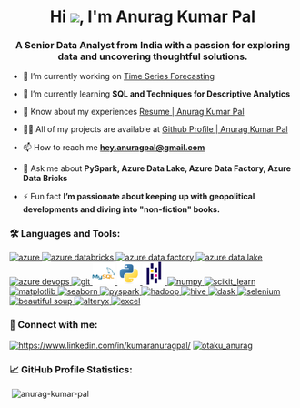 <h1 align="center">Hi <a href="https://www.gautamkrishnar.com/"><img src="https://media.giphy.com/media/hvRJCLFzcasrR4ia7z/giphy.gif" width="3%"></a>, I'm Anurag Kumar Pal</h1>
<h3 align="center">A Senior Data Analyst from India with a passion for exploring data and uncovering thoughtful solutions.</h3>

- 🔭 I’m currently working on [Time Series Forecasting](https://github.com/Anurag-Kumar-Pal/EPGP-IIITB-Data-Science-Projects/tree/88267f352047023c7ebf7080f24eeb535b9d4d92/Sales%20Forecasting%20for%20Medicinal%20Drugs%20of%20Rossmann%20Stores)

- 🌱 I’m currently learning **SQL and Techniques for Descriptive Analytics**

- 📄 Know about my experiences [Resume | Anurag Kumar Pal](https://drive.google.com/file/d/1t-CSuAsczeB66PiuBrXeZAyT8J27Qxvi/view?usp=sharing)

- 👨‍💻 All of my projects are available at [Github Profile | Anurag Kumar Pal](https://github.com/Anurag-Kumar-Pal/EPGP-IIITB-Data-Science-Projects)

- 📫 How to reach me **hey.anuragpal@gmail.com**

- 💬 Ask me about **PySpark, Azure Data Lake, Azure Data Factory, Azure Data Bricks**

- ⚡ Fun fact **I’m passionate about keeping up with geopolitical developments and diving into "non-fiction" books.**



<h3 align="left"> 🛠️ Languages and Tools:</h3>
<p align="left"> <a href="https://azure.microsoft.com/en-in/" target="_blank" rel="noreferrer"> <img src="https://www.vectorlogo.zone/logos/microsoft_azure/microsoft_azure-icon.svg" alt="azure" width="40" height="40"/> </a>
<a href="https://www.databricks.com/" target="_blank" rel="noreferrer"> <img src="https://www.vectorlogo.zone/logos/databricks/databricks-icon.svg" alt="azure databricks" width="40" height="40"/> </a>
<a href="https://azure.microsoft.com/en-in/products/data-factory" target="_blank" rel="noreferrer"> <img src="https://shorturl.at/hLRV0" alt="azure data factory" width="40" height="40"/> </a>
<a href="https://azure.microsoft.com/en-in/solutions/data-lake" target="_blank" rel="noreferrer"> <img src="https://shorturl.at/jZNcD" alt="azure data lake" width="40" height="40"/> </a>
<a href="https://azure.microsoft.com/en-us/products/devops" target="_blank" rel="noreferrer"> <img src="https://shorturl.at/iDyF4" alt="azure devops" width="40" height="40"/> </a>
<a href="https://git-scm.com/" target="_blank" rel="noreferrer"> <img src="https://www.vectorlogo.zone/logos/git-scm/git-scm-icon.svg" alt="git" width="40" height="40"/> </a>  
<a href="https://www.mysql.com/" target="_blank" rel="noreferrer"> <img src="https://raw.githubusercontent.com/devicons/devicon/master/icons/mysql/mysql-original-wordmark.svg" alt="mysql" width="40" height="40"/> </a> 
<a href="https://www.python.org" target="_blank" rel="noreferrer"> <img src="https://raw.githubusercontent.com/devicons/devicon/master/icons/python/python-original.svg" alt="python" width="40" height="40"/> </a>
<a href="https://pandas.pydata.org/" target="_blank" rel="noreferrer"> <img src="https://raw.githubusercontent.com/devicons/devicon/2ae2a900d2f041da66e950e4d48052658d850630/icons/pandas/pandas-original.svg" alt="pandas" width="40" height="40"/> </a>
<a href="https://numpy.org/" target="_blank" rel="noreferrer"> <img src="https://www.vectorlogo.zone/logos/numpy/numpy-icon.svg" alt="numpy" width="40" height="40"/> </a>
<a href="https://scikit-learn.org/" target="_blank" rel="noreferrer"> <img src="https://upload.wikimedia.org/wikipedia/commons/0/05/Scikit_learn_logo_small.svg" alt="scikit_learn" width="40" height="40"/> </a>
<a href="https://matplotlib.org/" target="_blank" rel="noreferrer"> <img src="https://rb.gy/n3cte4" alt="matplotlib" width="40" height="40"/> </a>
<a href="https://seaborn.pydata.org/" target="_blank" rel="noreferrer"> <img src="https://seaborn.pydata.org/_images/logo-mark-lightbg.svg" alt="seaborn" width="40" height="40"/> </a>
<a href="https://spark.apache.org/docs/latest/api/python/index.html#" target="_blank" rel="noreferrer"> <img src="https://rb.gy/xmc0ks" alt="pyspark" width="70" height="40"/> </a>
<a href="https://hadoop.apache.org/" target="_blank" rel="noreferrer"> <img src="https://www.vectorlogo.zone/logos/apache_hadoop/apache_hadoop-icon.svg" alt="hadoop" width="40" height="40"/> </a> 
<a href="https://hive.apache.org/" target="_blank" rel="noreferrer"> <img src="https://www.vectorlogo.zone/logos/apache_hive/apache_hive-icon.svg" alt="hive" width="40" height="40"/> </a>
<a href="https://docs.dask.org/en/stable/" target="_blank" rel="noreferrer"> <img src="https://shorturl.at/asMlO" alt="dask" width="40" height="40"/> </a>
<a href="https://www.selenium.dev" target="_blank" rel="noreferrer"> <img src="https://raw.githubusercontent.com/detain/svg-logos/780f25886640cef088af994181646db2f6b1a3f8/svg/selenium-logo.svg" alt="selenium" width="40" height="40"/> </a>
<a href="https://www.crummy.com/software/BeautifulSoup/" target="_blank" rel="noreferrer"> <img src="https://rb.gy/dmgqtf" alt="beautiful soup" width="70" height="40"/> </a>
<a href="https://www.alteryx.com/" target="_blank" rel="noreferrer"> <img src="https://rb.gy/lntqnf" alt="alteryx" width="60" height="40"/> </a>
<a href="https://www.microsoft.com/en-in/microsoft-365/excel" target="_blank" rel="noreferrer"> <img src="https://shorturl.at/KDfrG" alt="excel" width="40" height="40"/> </a>
</p>



<h3 align="left"> 🔗 Connect with me:</h3>
<p align="left">
<a href="https://linkedin.com/in/kumaranuragpal/" target="blank"><img align="center" src="https://raw.githubusercontent.com/rahuldkjain/github-profile-readme-generator/master/src/images/icons/Social/linked-in-alt.svg" alt="https://www.linkedin.com/in/kumaranuragpal/" height="30" width="40" /></a>
<a href="https://instagram.com/otaku_anurag" target="blank"><img align="center" src="https://raw.githubusercontent.com/rahuldkjain/github-profile-readme-generator/master/src/images/icons/Social/instagram.svg" alt="otaku_anurag" height="30" width="40" /></a>
</p>


<h3 align="left"> 📈 GitHub Profile Statistics:</h3>
<p>&nbsp;<img align="center" src="https://github-readme-stats.vercel.app/api?username=anurag-kumar-pal&show_icons=true&locale=en" alt="anurag-kumar-pal" /></p>
